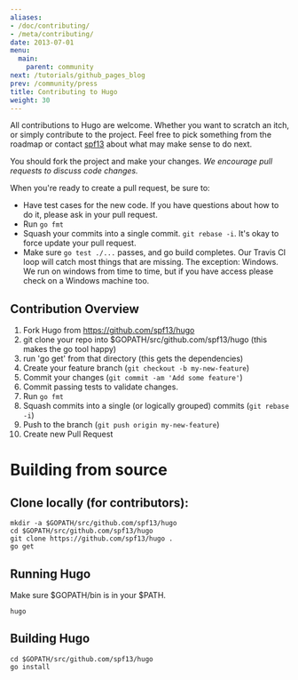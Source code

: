 ```yaml
---
aliases:
- /doc/contributing/
- /meta/contributing/
date: 2013-07-01
menu:
  main:
    parent: community
next: /tutorials/github_pages_blog
prev: /community/press
title: Contributing to Hugo
weight: 30
---
```


All contributions to Hugo are welcome. Whether you want to scratch an itch, or simply contribute to the project. Feel free to pick something from the roadmap
or contact [spf13](http://spf13.com) about what may make sense
to do next.

You should fork the project and make your changes.  *We encourage pull requests to discuss code changes.*


When you're ready to create a pull request, be sure to:

  * Have test cases for the new code.  If you have questions about how to do it, please ask in your pull request.
  * Run `go fmt`
  * Squash your commits into a single commit.  `git rebase -i`.  It's okay to force update your pull request.
  * Make sure `go test ./...` passes, and go build completes.  Our Travis CI loop will catch most things that are missing.  The exception: Windows.  We run on windows from time to time, but if you have access please check on a Windows machine too.

## Contribution Overview

1. Fork Hugo from https://github.com/spf13/hugo
2. git clone your repo into $GOPATH/src/github.com/spf13/hugo (this makes the go tool happy)
3. run 'go get' from that directory (this gets the dependencies)
4. Create your feature branch (`git checkout -b my-new-feature`)
5. Commit your changes (`git commit -am 'Add some feature'`)
6. Commit passing tests to validate changes.
7. Run `go fmt`
8. Squash commits into a single (or logically grouped) commits (`git rebase -i`)
9. Push to the branch (`git push origin my-new-feature`)
10. Create new Pull Request


# Building from source

## Clone locally (for contributors):

    mkdir -a $GOPATH/src/github.com/spf13/hugo
    cd $GOPATH/src/github.com/spf13/hugo
    git clone https://github.com/spf13/hugo .
    go get

## Running Hugo

Make sure $GOPATH/bin is in your $PATH.

    hugo

## Building Hugo

    cd $GOPATH/src/github.com/spf13/hugo
    go install

